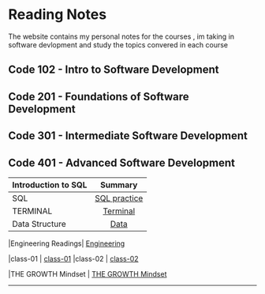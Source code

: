 # Reading Notes
The website contains my personal notes for the courses , im taking in software devlopment and study the topics convered in each course


## Code 102 - Intro to Software Development
## Code 201 - Foundations of Software Development
## Code 301 - Intermediate Software Development
## Code 401 - Advanced Software Development


| Introduction to SQL       | Summary 
| :---        |    :----:
|SQL | [SQL practice](./sql.md) 
|TERMINAL     | [Terminal](./terminal.md)
|Data Structure     | [Data](./data.structure.md)

|Engineering Readings| [Engineering](./Engineering.md)

|class-01     | [class-01](./class-01.md)
|class-02    | [class-02](./class-02.md)

|THE GROWTH Mindset   | [THE GROWTH Mindset](./growth.md)



   

---



